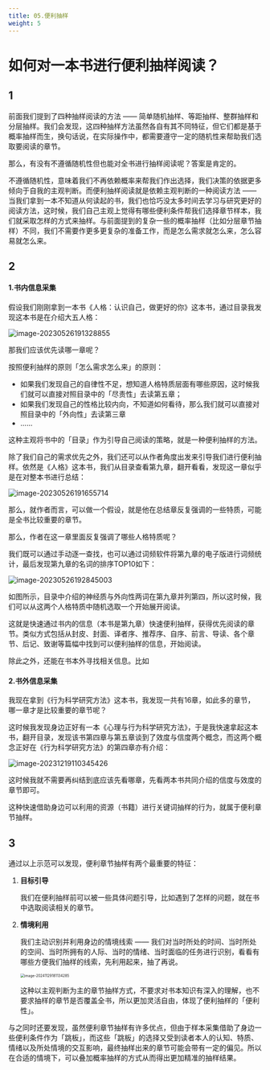 ```yaml
---
title: 05.便利抽样
weight: 5
---
```




# 如何对一本书进行便利抽样阅读？

## 1

前面我们提到了四种抽样阅读的方法 —— 简单随机抽样、等距抽样、整群抽样和分层抽样。我们会发现，这四种抽样方法虽然各自有其不同特征，但它们都是基于概率抽样而生，换句话说，在实际操作中，都需要遵守一定的随机性来帮助我们选取要阅读的章节。

那么，有没有不遵循随机性但也能对全书进行抽样阅读呢？答案是肯定的。

不遵循随机性，意味着我们不再依赖概率来帮我们作出选择，我们决策的依据更多倾向于自我的主观判断。而便利抽样阅读就是依赖主观判断的一种阅读方法 —— 当我们拿到一本不知道从何读起的书，我们也恰巧没太多时间去学习与研究更好的阅读方法，这时候，我们自己主观上觉得有哪些便利条件帮我们选择章节样本，我们就采取怎样的方式来抽样。与前面提到的复杂一些的概率抽样（比如分层章节抽样）不同，我们不需要作更多更复杂的准备工作，而是怎么需求就怎么来，怎么容易就怎么来。

## 2

#### 1.书内信息采集

假设我们刚刚拿到一本书《人格：认识自己，做更好的你》这本书，通过目录我发现这本书是在介绍大五人格：

![image-20230526191328855](https://pbox.online/202305261913996.png)

那我们应该优先读哪一章呢？

按照便利抽样的原则「怎么需求怎么来」的原则：

- 如果我们发现自己的自律性不足，想知道人格特质层面有哪些原因，这时候我们就可以直接对照目录中的「尽责性」去读第五章；
- 如果我们发现自己的性格比较内向，不知道如何看待，那么我们就可以直接对照目录中的「外向性」去读第三章
- ......

这种主观将书中的「目录」作为引导自己阅读的策略，就是一种便利抽样的方法。

除了我们自己的需求优先之外，我们还可以从作者角度出发来引导我们进行便利抽样。依然是《人格》这本书，我们从目录查看第九章，翻开看看，发现这一章似乎是在对整本书进行总结：

![image-20230526191655714](https://pbox.online/202305261916744.png)

那么，就作者而言，可以做一个假设，就是他在总结章反复强调的一些特质，可能是全书比较重要的章节。

那么，作者在这一章里面反复强调了哪些人格特质呢？

我们既可以通过手动逐一查找，也可以通过词频软件将第九章的电子版进行词频统计，最后发现第九章的名词的排序TOP10如下：

![image-20230526192845003](https://pbox.online/202305261928030.png)

如图所示，目录中介绍的神经质与外向性两词在第九章并列第四，所以这时候，我们可以从这两个人格特质中随机选取一个开始展开阅读。

这就是快速通过书内的信息（本书是第九章）快速便利抽样，获得优先阅读的章节。类似方式包括从封皮、封面、译者序、推荐序、自序、前言、导读、各个章节、后记、致谢等篇幅中找到可以便利抽样的信息，开始阅读。

除此之外，还能在书本外寻找相关信息。比如



#### 2.书外信息采集

我现在拿到《行为科学研究方法》这本书，我发现一共有16章，如此多的章节，哪一章才是比较重要的章节呢？

这时候我发现身边正好有一本《心理与行为科学研究方法》，于是我快速拿起这本书，翻开目录，发现该书第四章与第五章谈到了效度与信度两个概念，而这两个概念正好在《行为科学研究方法》的第四章亦有介绍：

![image-20231219110345426](https://pbox.online/202312191103513.png)

这时候我就不需要再纠结到底应该先看哪章，先看两本书共同介绍的信度与效度的章节即可。

这种快速借助身边可以利用的资源（书籍）进行关键词抽样的行为，就属于便利章节抽样。





## 3

通过以上示范可以发现，便利章节抽样有两个最重要的特征：

1. **目标引导**

   我们在便利抽样前可以被一些具体问题引导，比如遇到了怎样的问题，就在书中选取阅读相关的章节。

2. **情境利用**

   我们主动识别并利用身边的情境线索 —— 我们对当时所处的时间、当时所处的空间、当时所拥有的人际、当时的情绪、当时面临的任务进行识别，看看有哪些方便我们抽样的线索，先利用起来，抽了再说。
   
   <img src="http://pbox.online/202411291811380.png" alt="image-20241129181134285" style="zoom:50%;" />
   
   这种以主观判断为主的章节抽样方式，不要求对书本知识有深入的理解，也不要求抽样的章节是否覆盖全书，所以更加灵活自由，体现了便利抽样的「便利性」。

与之同时还要发现，虽然便利章节抽样有许多优点，但由于样本采集借助了身边一些便利条件作为「跳板」，而这些「跳板」的选择又受到读者本人的认知、特质、情绪以及所处情境的交互影响，最终抽样出来的章节可能会带有一定的偏见。所以在合适的情境下，可以叠加概率抽样的方式从而得出更加精准的抽样结果。









